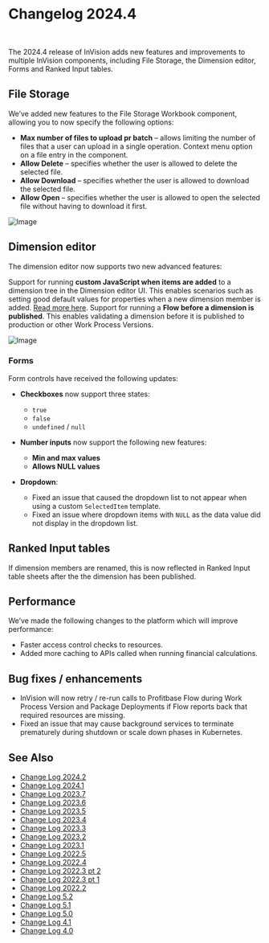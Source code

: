 # Changelog 2024.4

<br/>

The 2024.4 release of InVision adds new features and improvements to multiple InVision components, including File Storage, the Dimension editor, Forms and Ranked Input tables.

## File Storage

We’ve added new features to the File Storage Workbook component, allowing you to now specify the following options:

- **Max number of files to upload pr batch** – allows limiting the number of files that a user can upload in a single operation.
Context menu option on a file entry in the component.
- **Allow Delete** – specifies whether the user is allowed to delete the selected file.
- **Allow Download** – specifies whether the user is allowed to download the selected file.
- **Allow Open** – specifies whether the user is allowed to open the selected file without having to download it first.

![Image](https://profitbasedocs.blob.core.windows.net/flowimages/changeLogInv24_4_1.png)

## Dimension editor
The dimension editor now supports two new advanced features:

Support for running **custom JavaScript when items are added** to a dimension tree in the Dimension editor UI. This enables scenarios such as setting good default values for properties when a new dimension member is added. [Read more here](../docs/dimensions/howto/set-default-data-for-new-dimension-members.md).
Support for running a **Flow before a dimension is published**. This enables validating a dimension before it is published to production or other Work Process Versions.

![Image](https://profitbasedocs.blob.core.windows.net/flowimages/changeLogInv24_4_2.png)

### Forms

Form controls have received the following updates:

- **Checkboxes** now support three states:
  - `true`
  - `false`
  - `undefined` / `null`


- **Number inputs** now support the following new features:
  - **Min and max values**
  - **Allows NULL values**


- **Dropdown**:
  - Fixed an issue that caused the dropdown list to not appear when using a custom `SelectedItem` template.
  - Fixed an issue where dropdown items with `NULL` as the data value did not display in the dropdown list.


## Ranked Input tables

If dimension members are renamed, this is now reflected in Ranked Input table sheets after the the dimension has been published.

## Performance
We’ve made the following changes to the platform which will improve performance:

- Faster access control checks to resources.
- Added more caching to APIs called when running financial calculations.



## Bug fixes / enhancements

- InVision will now retry / re-run calls to Profitbase Flow during Work Process Version and Package Deployments if Flow reports back that required resources are missing.
- Fixed an issue that may cause background services to terminate prematurely during shutdown or scale down phases in Kubernetes.

## See Also

- [Change Log 2024.2](changelog24_2.md)
- [Change Log 2024.1](changelog24_1.md)
- [Change Log 2023.7](changelog23_7.md)
- [Change Log 2023.6](changelog23_6.md)
- [Change Log 2023.5](changelog23_5.md)
- [Change Log 2023.4](changelog23_4.md)
- [Change Log 2023.3](changelog23_3.md)
- [Change Log 2023.2](changelog23_2.md)
- [Change Log 2023.1](changelog23_1.md)
- [Change Log 2022.5](changelog22_5.md)
- [Change Log 2022.4](changelog22_4.md)
- [Change Log 2022.3 pt 2](changelog22_3_2.md)
- [Change Log 2022.3 pt 1](changelog22_3_1.md)
- [Change Log 2022.2](changelog22_2.md)
- [Change Log 5.2](changelog52.md)
- [Change Log 5.1](changelog51.md)
- [Change Log 5.0](changelog5.md)
- [Change Log 4.1](changelog41.md)
- [Change Log 4.0](changelog40.md)
